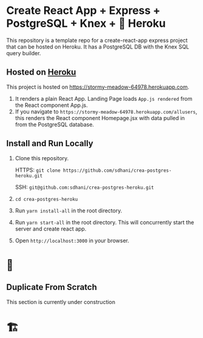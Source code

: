 # Create React App + Express + PostgreSQL + Knex + :rocket: Heroku

This repository is a template repo for a create-react-app express project that can be hosted on Heroku. 
It has a PostgreSQL DB with the Knex SQL query builder.

## Hosted on [Heroku](https://stormy-meadow-64978.herokuapp.com)
This project is hosted on https://stormy-meadow-64978.herokuapp.com.

1. It renders a plain React App. Landing Page loads `App.js rendered` from the React component App.js.
2. If you navigate to `https://stormy-meadow-64978.herokuapp.com/allusers`, this renders the React component Homepage.jsx with data pulled in from the PostgreSQL database.

## Install and Run Locally
1. Clone this repository.
    
    HTTPS:  `git clone https://github.com/sdhani/crea-postgres-heroku.git`
    
    SSH: `git@github.com:sdhani/crea-postgres-heroku.git`
    
2. `cd crea-postgres-heroku`
3. Run `yarn install-all` in the root directory.
6. Run `yarn start-all` in the root directory. This will concurrently start the server and create react app.
7. Open `http://localhost:3000` in your browser.
# :tada:

## Duplicate From Scratch
This section is currently under construction 

# :building_construction:
